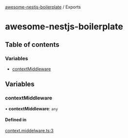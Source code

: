 [awesome-nestjs-boilerplate](README.md) / Exports

# awesome-nestjs-boilerplate

## Table of contents

### Variables

- [contextMiddleware](modules.md#contextmiddleware)

## Variables

### contextMiddleware

• **contextMiddleware**: `any`

#### Defined in

[context.middelware.ts:3](https://github.com/klub-deepak/poc_doc_generation_3/blob/a592bb2/src/middlewares/context.middelware.ts#L3)
